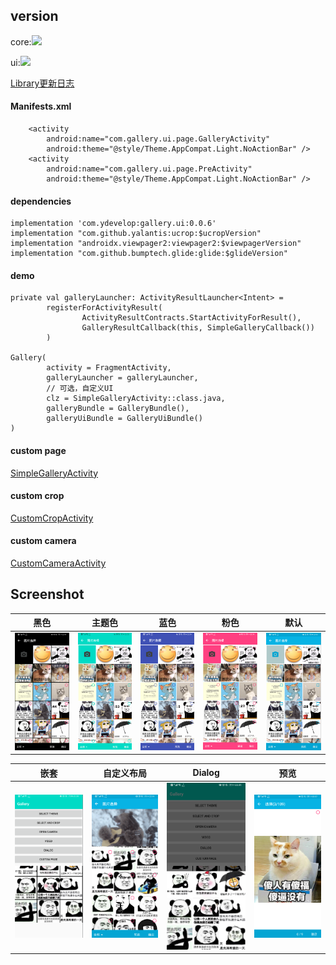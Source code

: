 ## version

core:![](https://api.bintray.com/packages/ydevelop/maven/gallery.core/images/download.svg)

ui:![](https://api.bintray.com/packages/ydevelop/maven/gallery.ui/images/download.svg)

[Library更新日志](./CHANGELOG.md)

#### Manifests.xml

        <activity
            android:name="com.gallery.ui.page.GalleryActivity"
            android:theme="@style/Theme.AppCompat.Light.NoActionBar" />
        <activity
            android:name="com.gallery.ui.page.PreActivity"
            android:theme="@style/Theme.AppCompat.Light.NoActionBar" />
            
#### dependencies

    implementation 'com.ydevelop:gallery.ui:0.0.6'
    implementation "com.github.yalantis:ucrop:$ucropVersion"
    implementation "androidx.viewpager2:viewpager2:$viewpagerVersion"
    implementation "com.github.bumptech.glide:glide:$glideVersion"
    
#### demo

    private val galleryLauncher: ActivityResultLauncher<Intent> =
            registerForActivityResult(
                    ActivityResultContracts.StartActivityForResult(), 
                    GalleryResultCallback(this, SimpleGalleryCallback())
            )

    Gallery(
            activity = FragmentActivity,
            galleryLauncher = galleryLauncher,
            // 可选，自定义UI
            clz = SimpleGalleryActivity::class.java,
            galleryBundle = GalleryBundle(),
            galleryUiBundle = GalleryUiBundle()
    )
    
    
#### custom page

  [SimpleGalleryActivity](./app/src/main/java/com/gallery/sample/custom/CustomPageActivity.kt)
  
#### custom crop

  [CustomCropActivity](./app/src/main/java/com/gallery/sample/custom/CustomCropActivity.kt)

#### custom camera

  [CustomCameraActivity](./app/src/main/java/com/gallery/sample/custom/CustomCameraActivity.kt)

## Screenshot

| 黑色                                   | 主题色                                | 蓝色                              | 粉色                                  | 默认
| :----:                                | :----:                                |:----:                             | :----:                               | :----: 
| ![](./screenshot/gallery_black.png)   | ![](./screenshot/gallery_app.png)    | ![](./screenshot/gallery_blue.png) | ![](./screenshot/gallery_pink.png)   | ![](./screenshot/gallery_default.png)  

| 嵌套                                        | 自定义布局                                | Dialog                                | 预览                                  
| :----:                                      | :----:                                  |:----:                                 | :----:                               
| ![](./screenshot/gallery_combination.png)   | ![](./screenshot/gallery_banner.png)    | ![](./screenshot/gallery_dialog.png)  | ![](./screenshot/gallery_preview.png)  